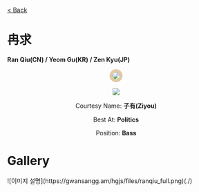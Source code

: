 [< Back](./?page=artist)

# 冉求

**Ran Qiu(CN) / Yeom Gu(KR) / Zen Kyu(JP)**

<p style="text-align:center;"><img src="https://gwansangg.am/hgjs/files/ranqiu.png" style="max-width: 200px; border-radius: 50%; border: 7px solid #E2C8A5;"></p>
<p style="text-align:center;"><img src="https://gwansangg.am/hgjs/files/ranqiu_full.png"></p>

<p style="text-align: center;">Courtesy Name: <b>子有(Ziyou)</b></p>
<p style="text-align: center;">Best At: <b>Politics</b></p>
<p style="text-align: center;">Position: <b>Bass</b></p>

# Gallery

<div class="gallery-container">
  ![이미지 설명](https://gwansangg.am/hgjs/files/ranqiu_full.png)(./)
  
</div>

